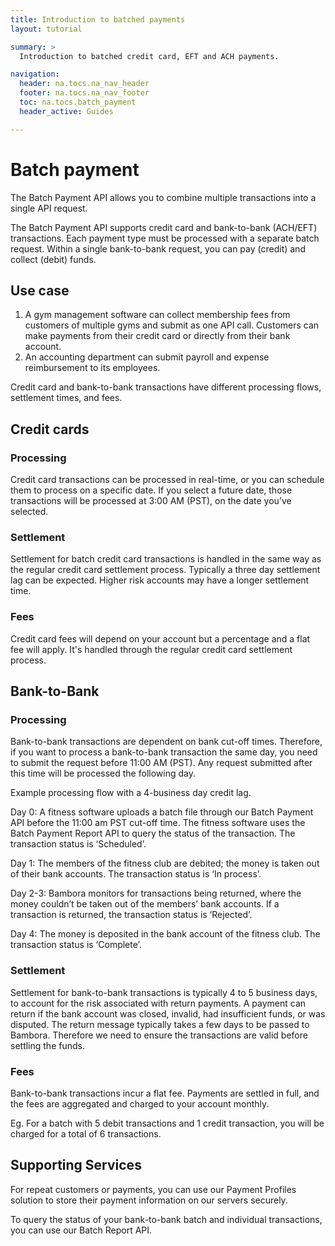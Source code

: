 ```yaml
---
title: Introduction to batched payments
layout: tutorial

summary: >
  Introduction to batched credit card, EFT and ACH payments.

navigation:
  header: na.tocs.na_nav_header
  footer: na.tocs.na_nav_footer
  toc: na.tocs.batch_payment
  header_active: Guides

---
```


# Batch payment

The Batch Payment API allows you to combine multiple transactions into a single API request.

The Batch Payment API supports credit card and bank-to-bank (ACH/EFT) transactions. Each payment type must be processed with a separate batch request. Within a single bank-to-bank request, you can pay (credit) and collect (debit) funds. 

## Use case

1. A gym management software can collect membership fees from customers of multiple gyms and submit as one API call. Customers can make payments from their credit card or directly from their bank account.
1. An accounting department can submit payroll and expense reimbursement to its employees.

Credit card and bank-to-bank transactions have different processing flows, settlement times, and fees.

## Credit cards

### Processing

Credit card transactions can be processed in real-time, or you can schedule them to process on a specific date. If you select a future date, those transactions will be processed at 3:00 AM (PST), on the date you’ve selected.

### Settlement

Settlement for batch credit card transactions is handled in the same way as the regular credit card settlement process. Typically a three day settlement lag can be expected. Higher risk accounts may have a longer settlement time.


### Fees

Credit card fees will depend on your account but a percentage and a flat fee will apply. It's handled through the regular credit card settlement process.

## Bank-to-Bank

### Processing

Bank-to-bank transactions are dependent on bank cut-off times. Therefore, if you want to process a bank-to-bank transaction the same day, you need to submit the request before 11:00 AM (PST).  Any request submitted after this time will be processed the following  day. 

Example processing flow with a 4-business day credit lag.

Day 0: A fitness software uploads a batch file through our Batch Payment API before the 11:00 am PST cut-off time. The fitness software uses the Batch Payment Report API to query the status of the transaction. The transaction status is ‘Scheduled’. 

Day 1: The members of the fitness club are debited; the money is taken out of their bank accounts. The transaction status is ‘In process’. 

Day 2-3: Bambora monitors for transactions being returned, where the money couldn’t be taken out of the members’ bank accounts. If a transaction is returned, the transaction status is ‘Rejected’. 

Day 4: The money is deposited in the bank account of the fitness club. The transaction status is ‘Complete’. 

### Settlement

Settlement for bank-to-bank transactions is typically 4 to 5 business days, to account for the risk associated with return payments. A payment can return if the bank account was closed, invalid, had insufficient funds, or was disputed. The return message typically takes a few days to be passed to Bambora. Therefore we need to ensure the transactions are valid before settling the funds. 

### Fees

Bank-to-bank transactions incur a flat fee. Payments are settled in full, and the fees are aggregated and charged to your account monthly. 

Eg. For a batch with 5 debit transactions and 1 credit transaction, you will be charged for a total of 6 transactions.

## Supporting Services

For repeat customers or payments, you can use our Payment Profiles solution to store their payment information on our servers securely. 

To query the status of your bank-to-bank batch and individual transactions, you can use our Batch Report API. 
